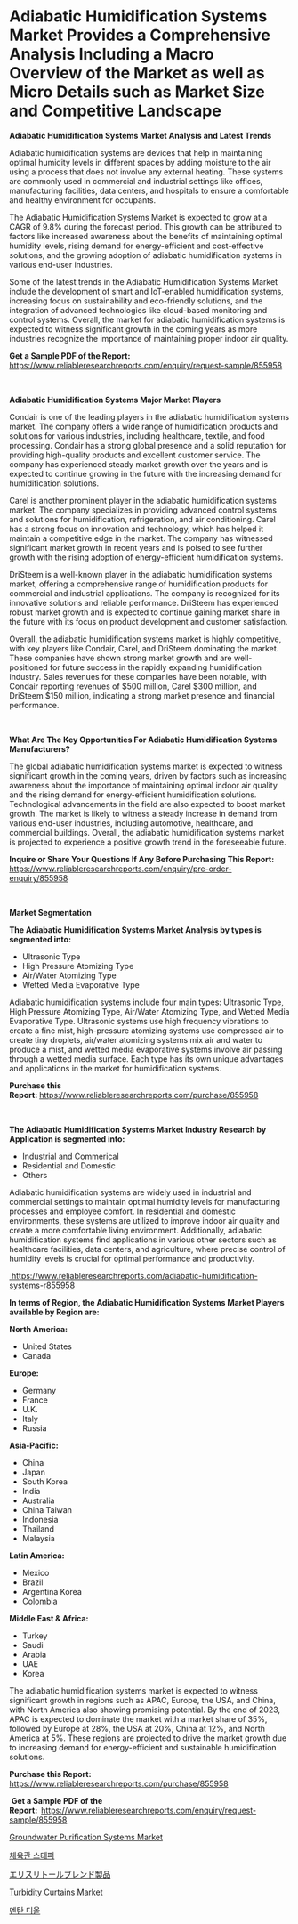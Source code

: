 <p><h1>Adiabatic Humidification Systems Market Provides a Comprehensive Analysis Including a Macro Overview of the Market as well as Micro Details such as Market Size and Competitive Landscape</h1></p><p><strong>Adiabatic Humidification Systems Market Analysis and Latest Trends</strong></p>
<p><p>Adiabatic humidification systems are devices that help in maintaining optimal humidity levels in different spaces by adding moisture to the air using a process that does not involve any external heating. These systems are commonly used in commercial and industrial settings like offices, manufacturing facilities, data centers, and hospitals to ensure a comfortable and healthy environment for occupants.</p><p>The Adiabatic Humidification Systems Market is expected to grow at a CAGR of 9.8% during the forecast period. This growth can be attributed to factors like increased awareness about the benefits of maintaining optimal humidity levels, rising demand for energy-efficient and cost-effective solutions, and the growing adoption of adiabatic humidification systems in various end-user industries.</p><p>Some of the latest trends in the Adiabatic Humidification Systems Market include the development of smart and IoT-enabled humidification systems, increasing focus on sustainability and eco-friendly solutions, and the integration of advanced technologies like cloud-based monitoring and control systems. Overall, the market for adiabatic humidification systems is expected to witness significant growth in the coming years as more industries recognize the importance of maintaining proper indoor air quality.</p></p>
<p><strong>Get a Sample PDF of the Report:&nbsp;</strong> <a href="https://www.reliableresearchreports.com/enquiry/request-sample/855958">https://www.reliableresearchreports.com/enquiry/request-sample/855958</a></p>
<p>&nbsp;</p>
<p><strong>Adiabatic Humidification Systems Major Market Players</strong></p>
<p><p>Condair is one of the leading players in the adiabatic humidification systems market. The company offers a wide range of humidification products and solutions for various industries, including healthcare, textile, and food processing. Condair has a strong global presence and a solid reputation for providing high-quality products and excellent customer service. The company has experienced steady market growth over the years and is expected to continue growing in the future with the increasing demand for humidification solutions.</p><p>Carel is another prominent player in the adiabatic humidification systems market. The company specializes in providing advanced control systems and solutions for humidification, refrigeration, and air conditioning. Carel has a strong focus on innovation and technology, which has helped it maintain a competitive edge in the market. The company has witnessed significant market growth in recent years and is poised to see further growth with the rising adoption of energy-efficient humidification systems.</p><p>DriSteem is a well-known player in the adiabatic humidification systems market, offering a comprehensive range of humidification products for commercial and industrial applications. The company is recognized for its innovative solutions and reliable performance. DriSteem has experienced robust market growth and is expected to continue gaining market share in the future with its focus on product development and customer satisfaction.</p><p>Overall, the adiabatic humidification systems market is highly competitive, with key players like Condair, Carel, and DriSteem dominating the market. These companies have shown strong market growth and are well-positioned for future success in the rapidly expanding humidification industry. Sales revenues for these companies have been notable, with Condair reporting revenues of $500 million, Carel $300 million, and DriSteem $150 million, indicating a strong market presence and financial performance.</p></p>
<p>&nbsp;</p>
<p><strong>What Are The Key Opportunities For Adiabatic Humidification Systems Manufacturers?</strong></p>
<p><p>The global adiabatic humidification systems market is expected to witness significant growth in the coming years, driven by factors such as increasing awareness about the importance of maintaining optimal indoor air quality and the rising demand for energy-efficient humidification solutions. Technological advancements in the field are also expected to boost market growth. The market is likely to witness a steady increase in demand from various end-user industries, including automotive, healthcare, and commercial buildings. Overall, the adiabatic humidification systems market is projected to experience a positive growth trend in the foreseeable future.</p></p>
<p><strong>Inquire or Share Your Questions If Any Before Purchasing This Report:</strong> <a href="https://www.reliableresearchreports.com/enquiry/pre-order-enquiry/855958">https://www.reliableresearchreports.com/enquiry/pre-order-enquiry/855958</a></p>
<p>&nbsp;</p>
<p><strong>Market Segmentation</strong></p>
<p><strong>The Adiabatic Humidification Systems Market Analysis by types is segmented into:</strong></p>
<p><ul><li>Ultrasonic Type</li><li>High Pressure Atomizing Type</li><li>Air/Water Atomizing Type</li><li>Wetted Media Evaporative Type</li></ul></p>
<p><p>Adiabatic humidification systems include four main types: Ultrasonic Type, High Pressure Atomizing Type, Air/Water Atomizing Type, and Wetted Media Evaporative Type. Ultrasonic systems use high frequency vibrations to create a fine mist, high-pressure atomizing systems use compressed air to create tiny droplets, air/water atomizing systems mix air and water to produce a mist, and wetted media evaporative systems involve air passing through a wetted media surface. Each type has its own unique advantages and applications in the market for humidification systems.</p></p>
<p><strong>Purchase this Report:&nbsp;</strong><a href="https://www.reliableresearchreports.com/purchase/855958">https://www.reliableresearchreports.com/purchase/855958</a></p>
<p>&nbsp;</p>
<p><strong>The Adiabatic Humidification Systems Market Industry Research by Application is segmented into:</strong></p>
<p><ul><li>Industrial and Commerical</li><li>Residential and Domestic</li><li>Others</li></ul></p>
<p><p>Adiabatic humidification systems are widely used in industrial and commercial settings to maintain optimal humidity levels for manufacturing processes and employee comfort. In residential and domestic environments, these systems are utilized to improve indoor air quality and create a more comfortable living environment. Additionally, adiabatic humidification systems find applications in various other sectors such as healthcare facilities, data centers, and agriculture, where precise control of humidity levels is crucial for optimal performance and productivity.</p></p>
<p><a href="https://www.reliableresearchreports.com/adiabatic-humidification-systems-r855958">&nbsp;https://www.reliableresearchreports.com/adiabatic-humidification-systems-r855958</a></p>
<p><strong>In terms of Region, the Adiabatic Humidification Systems Market Players available by Region are:</strong></p>
<p>
    <p> <strong> North America: </strong>
        <ul>
            <li>United States</li>
            <li>Canada</li>
        </ul>
        </p> 
    <p> <strong> Europe: </strong>
        <ul>
            <li>Germany</li>
            <li>France</li>
            <li>U.K.</li>
            <li>Italy</li>
            <li>Russia</li>
        </ul>
        </p> 
    <p> <strong> Asia-Pacific: </strong>
        <ul>
            <li>China</li>
            <li>Japan</li>
            <li>South Korea</li>
            <li>India</li>
            <li>Australia</li>
            <li>China Taiwan</li>
            <li>Indonesia</li>
            <li>Thailand</li>
            <li>Malaysia</li>
        </ul>
        </p> 
    <p> <strong> Latin America: </strong>
        <ul>
            <li>Mexico</li>
            <li>Brazil</li>
            <li>Argentina Korea</li>
            <li>Colombia</li>
        </ul>
        </p> 
    <p> <strong> Middle East & Africa: </strong>
        <ul>
            <li>Turkey</li>
            <li>Saudi</li>
            <li>Arabia</li>
            <li>UAE</li>
            <li>Korea</li>
        </ul>
    </p>
    </p>
<p><p>The adiabatic humidification systems market is expected to witness significant growth in regions such as APAC, Europe, the USA, and China, with North America also showing promising potential. By the end of 2023, APAC is expected to dominate the market with a market share of 35%, followed by Europe at 28%, the USA at 20%, China at 12%, and North America at 5%. These regions are projected to drive the market growth due to increasing demand for energy-efficient and sustainable humidification solutions.</p></p>
<p><strong>Purchase this Report: </strong><a href="https://www.reliableresearchreports.com/purchase/855958">https://www.reliableresearchreports.com/purchase/855958</a></p>
<p>&nbsp;<strong>Get a Sample PDF of the Report:&nbsp;&nbsp;</strong><a href="https://www.reliableresearchreports.com/enquiry/request-sample/855958">https://www.reliableresearchreports.com/enquiry/request-sample/855958</a></p>
<p><strong></strong></p>
<p><p><a href="https://github.com/khadijahesham19/Market-Research-Report-List-1/blob/main/groundwater-purification-systems-market.md">Groundwater Purification Systems Market</a></p><p><a href="https://github.com/regina00882/Market-Research-Report-List-1/blob/main/9190111169058.md">체육관 스테퍼</a></p><p><a href="https://github.com/MacyOrn/Market-Research-Report-List-1/blob/main/5602588157574.md">エリスリトールブレンド製品</a></p><p><a href="https://github.com/suitykhatun12/Market-Research-Report-List-1/blob/main/turbidity-curtains-market.md">Turbidity Curtains Market</a></p><p><a href="https://github.com/lzrvbyqzftro57/Market-Research-Report-List-2/blob/main/1181727169059.md">멘탄 디올</a></p></p>